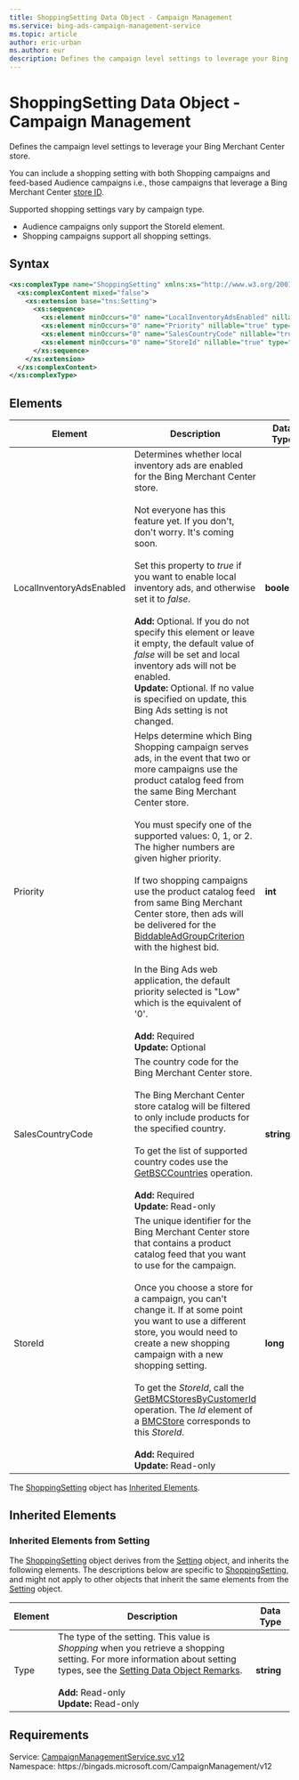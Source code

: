 ```yaml
---
title: ShoppingSetting Data Object - Campaign Management
ms.service: bing-ads-campaign-management-service
ms.topic: article
author: eric-urban
ms.author: eur
description: Defines the campaign level settings to leverage your Bing Merchant Center store.
---
```

# ShoppingSetting Data Object - Campaign Management
Defines the campaign level settings to leverage your Bing Merchant Center store.

You can include a shopping setting with both Shopping campaigns and feed-based Audience campaigns i.e., those campaigns that leverage a Bing Merchant Center [store ID](#storeid). 

Supported shopping settings vary by campaign type.
- Audience campaigns only support the StoreId element. 
- Shopping campaigns support all shopping settings.

## Syntax
```xml
<xs:complexType name="ShoppingSetting" xmlns:xs="http://www.w3.org/2001/XMLSchema">
  <xs:complexContent mixed="false">
    <xs:extension base="tns:Setting">
      <xs:sequence>
        <xs:element minOccurs="0" name="LocalInventoryAdsEnabled" nillable="true" type="xs:boolean" />
        <xs:element minOccurs="0" name="Priority" nillable="true" type="xs:int" />
        <xs:element minOccurs="0" name="SalesCountryCode" nillable="true" type="xs:string" />
        <xs:element minOccurs="0" name="StoreId" nillable="true" type="xs:long" />
      </xs:sequence>
    </xs:extension>
  </xs:complexContent>
</xs:complexType>
```

## <a name="elements"></a>Elements

|Element|Description|Data Type|
|-----------|---------------|-------------|
|<a name="localinventoryadsenabled"></a>LocalInventoryAdsEnabled|Determines whether local inventory ads are enabled for the Bing Merchant Center store.<br/><br/>Not everyone has this feature yet. If you don't, don't worry. It's coming soon.<br/><br/>Set this property to *true* if you want to enable local inventory ads, and otherwise set it to *false*.<br/><br/>**Add:** Optional. If you do not specify this element or leave it empty, the default value of *false* will be set and local inventory ads will not be enabled.<br/>**Update:** Optional. If no value is specified on update, this Bing Ads setting is not changed.|**boolean**|
|<a name="priority"></a>Priority|Helps determine which Bing Shopping campaign  serves ads, in the event that two or more campaigns use the product catalog feed from the same Bing Merchant Center store.<br/><br/>You must specify one of the supported values: 0, 1, or 2. The higher numbers are given higher priority.<br/><br/>If two shopping campaigns use the product catalog feed from same Bing Merchant Center store, then  ads will be delivered for the [BiddableAdGroupCriterion](biddableadgroupcriterion.md) with the highest bid.<br/><br/>In the Bing Ads web application, the default priority selected is "Low" which is the equivalent of '0'.<br/><br/>**Add:** Required<br/>**Update:** Optional|**int**|
|<a name="salescountrycode"></a>SalesCountryCode|The country code for the Bing Merchant Center store.<br/><br/>The Bing Merchant Center store catalog will be filtered to only include products for the specified country.<br/><br/>To get the list of supported country codes use the [GetBSCCountries](getbsccountries.md) operation.<br/><br/>**Add:** Required<br/>**Update:** Read-only|**string**|
|<a name="storeid"></a>StoreId|The unique identifier for the Bing Merchant Center store that contains a product catalog feed that you want to use for the campaign.<br/><br/>Once you choose a store for a campaign, you can't change it. If at some point you want to use a different store, you would need to create a new shopping campaign with a new shopping setting.<br/><br/>To get the *StoreId*, call the [GetBMCStoresByCustomerId](getbmcstoresbycustomerid.md) operation. The *Id* element of a [BMCStore](bmcstore.md) corresponds to this *StoreId*.<br/><br/>**Add:** Required<br/>**Update:** Read-only|**long**|

The [ShoppingSetting](shoppingsetting.md) object has [Inherited Elements](#inheritedelements).

## <a name="inheritedelements"></a>Inherited Elements

### <a name="inheritedelementssetting"></a>Inherited Elements from Setting
The [ShoppingSetting](shoppingsetting.md) object derives from the [Setting](setting.md) object, and inherits the following elements. The descriptions below are specific to [ShoppingSetting](shoppingsetting.md), and might not apply to other objects that inherit the same elements from the [Setting](setting.md) object.  

|Element|Description|Data Type|
|-----------|---------------|-------------|
|<a name="type"></a>Type|The type of the setting. This value is *Shopping* when you retrieve a shopping setting. For more information about setting types, see the [Setting Data Object Remarks](setting.md#remarks).<br/><br/>**Add:** Read-only<br/>**Update:** Read-only|**string**|

## Requirements
Service: [CampaignManagementService.svc v12](https://campaign.api.bingads.microsoft.com/Api/Advertiser/CampaignManagement/v12/CampaignManagementService.svc)  
Namespace: https\://bingads.microsoft.com/CampaignManagement/v12  

